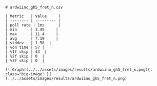 
    # ardwiino_gh5_fret_n.csv

    | Metric   | Value     |
    | -------- | --------- |
    | poll rate | 1ms      |
    | min      | 3.49     |
    | max      | 11.4     |
    | avg      | 7.19     |
    | stddev   | 1.58  |
    | %on time | 57 |
    | %1f skip | 43  |
    | %2f skip | 0  |
    | %3f skip | 0  |

    [![Graph](../../assets/images/results/ardwiino_gh5_fret_n.png){: class="big-image" }](../../assets/images/results/ardwiino_gh5_fret_n.png)

    